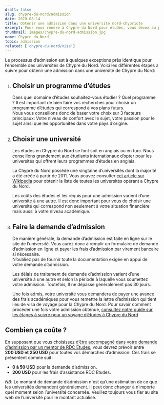 ```yaml
---
draft: false
slug: chypre-du-nord/admission
date: 2020-08-14
title: Obtenir une admission dans une université nord-chypriote
excerpt: Pour vous rendre à Chypre du Nord pour études, vous devez au préalable obtenir une admission d‘un établissement d‘enseignement désigné à Chypre du Nord. Ce guide vous explique les différentes étapes à suivre pour obtenir une admission dans n‘importe quel établissement d‘enseignement à Chypre du Nord. 
thumbnail: images/chypre-du-nord-admission.jpg
name: Chypre du Nord
topic: admission
related: ['chypre-du-nord/visa']
---
```


Le processus d’admission est à quelques exceptions près identique pour l’ensemble des universités de Chypre du Nord. Voici les différentes étapes à suivre pour obtenir une admission dans une université de Chypre du Nord:

1. ## Choisir un programme d’études
   
   Dans quel domaine d’études souhaitez-vous étudier ? Quel programme ? Il est important de bien faire vos recherches pour choisir un programme d’études qui correspond à vos plans futurs.\
   Nous vous conseillons donc de baser votre choix sur 3 facteurs principaux: Votre niveau de confort avec le sujet, votre passion pour le sujet ainsi que les opportunités dans votre pays d’origine.

2. ## Choisir une université

   Les études en Chypre du Nord se font soit en anglais ou en turc. Nous conseillons grandement aux étudiants internationaux d’opter pour les universités qui offrent leurs programmes d’études en anglais.
   
   La Chypre du Nord possède une vingtaine d’universités dont la majorité a été créée à partir de 2011. Vous pouvez consulter <a href="https://en.wikipedia.org/wiki/List_of_universities_and_colleges_in_Northern_Cyprus" target="_blank" rel="noopener noreferrer">cet article sur Wikipedia</a> pour obtenir la liste de toutes les universités opérant a Chypre du Nord.
   
   Les coûts des études et les requis pour une admission varient d’une université à une autre. Il est donc important pour vous de choisir une université qui correspond non seulement à votre situation financière mais aussi à votre niveau académique.
   
3. ## Faire la demande d’admission
   
   De manière générale, la demande d’admission est faite en ligne sur le site de l’université. Vous aurez donc à remplir un formulaire de demande d’admission en ligne et payer les frais d’admission par virement bancaire si nécessaire.\
   N’oubliez pas de fournir toute la documentation exigée en appui de votre demande d’admission.
   
   Les délais de traitement de demande d’admission varient d’une université à une autre et selon la période à laquelle vous soumettez votre admission. Toutefois, Il ne dépasse généralement pas 30 jours.
   
   Une fois admis, votre université vous demandera de payer une avance des frais académiques pour vous remettre la lettre d’admission qui tient lieu de visa de voyage pour la Chypre du Nord. Pour savoir comment procéder une fois votre admission obtenue, [consultez notre guide sur les étapes à suivre pour un voyage d’études à Chypre du Nord](/guides/chypre-du-nord/visa)

## Combien ça coûte ?
En supposant que vous choisissez [d’être accompagné dans votre demande d’admission par un mentor de RDC Etudes](/accompagnement), vous devrez prévoir entre **200 USD et 250 USD** pour toutes vos démarches d’admission.
Ces frais se présentent comme suit:

- **0 à 50 USD** pour la demande d’admission.
- **200 USD** pour les frais d’assistance RDC Etudes.

_NB_: Le montant de demande d’admission n'est qu’une estimation de ce que les universités demandent généralement. Il peut donc changer à n’importe quel moment selon l’université concernée. Veuillez toujours vous fier au site web de l’université pour le montant actualisé.
   
    